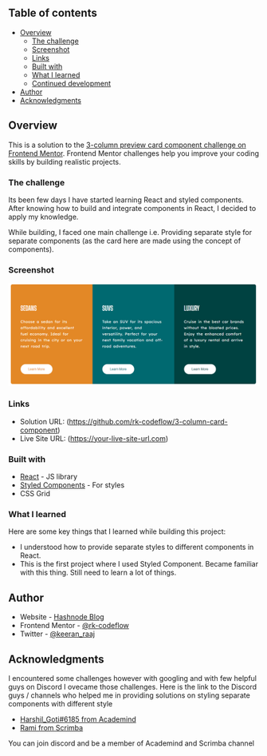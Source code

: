 ## Table of contents

- [Overview](#overview)
  - [The challenge](#the-challenge)
  - [Screenshot](#screenshot)
  - [Links](#links)
  - [Built with](#built-with)
  - [What I learned](#what-i-learned)
  - [Continued development](#continued-development)
- [Author](#author)
- [Acknowledgments](#acknowledgments)


## Overview

This is a solution to the [3-column preview card component challenge on Frontend Mentor](https://www.frontendmentor.io/challenges/3column-preview-card-component-pH92eAR2-). Frontend Mentor challenges help you improve your coding skills by building realistic projects. 


### The challenge

Its been few days I have started learning React and styled components. After knowing how to build and integrate components in React, I decided to apply my knowledge.

While building, I faced one main challenge i.e.  Providing separate style for separate components (as the card here are made using the concept of components).

### Screenshot

![](./public/card-components.png)

### Links

- Solution URL: (https://github.com/rk-codeflow/3-column-card-component)
- Live Site URL: (https://your-live-site-url.com)

### Built with

- [React](https://reactjs.org/) - JS library
- [Styled Components](https://styled-components.com/) - For styles
- CSS Grid


### What I learned

Here are some key things that I learned while building this project:

- I understood how to provide separate styles to different components in React.
- This is the first project where I used Styled Component. Became familiar with this thing. Still need to learn a lot of things.

## Author

- Website - [Hashnode Blog](https://letslearn.hashnode.dev/)
- Frontend Mentor - [@rk-codeflow](https://www.frontendmentor.io/profile/rk-codeflow)
- Twitter - [@keeran_raaj](https://twitter.com/keeran_raaj)


## Acknowledgments

I encountered some challenges however with googling and with few helpful guys on Discord I ovecame those challenges. Here is the link to the Discord guys / channels who helped me in providing solutions on styling separate components with different style

- [Harshil_Goti#6185 from Academind](https://discord.com/channels/622033978047725582/633290471770292240)
- [Rami from Scrimba](https://discord.com/channels/684009642984341525/919152937652064256)

You can join discord and be a member of Academind and Scrimba channel

